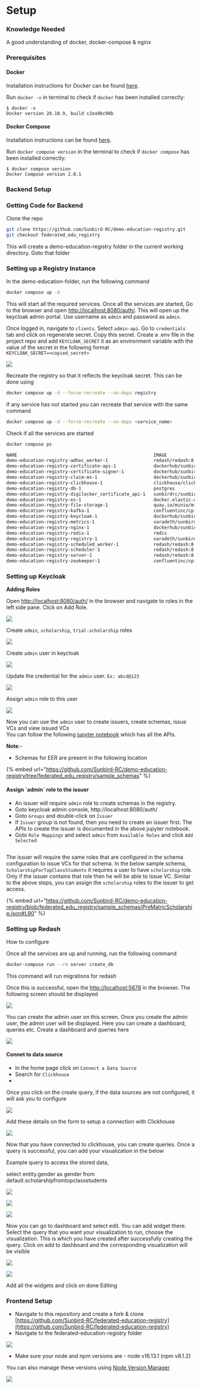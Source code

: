 # Setup

### Knowledge Needed

A good understanding of docker, docker-compose & nginx

### Prerequisites

#### Docker

Installation instructions for Docker can be found [here](https://docs.docker.com/engine/install/).

Run `docker -v` in terminal to check if `docker` has been installed correctly:

```
$ docker -v
Docker version 20.10.9, build c2ea9bc90b
```

#### Docker Compose

Installation instructions can be found [here](https://docs.docker.com/compose/install/).

Run `docker compose version` in the terminal to check if `docker compose` has been installed correctly:

```
$ docker compose version
Docker Compose version 2.0.1
```

### Backend Setup <a href="#_btcqa01b80kx" id="_btcqa01b80kx"></a>

### Getting Code for Backend <a href="#_pjvmd0ibetjy" id="_pjvmd0ibetjy"></a>

Clone the repo

```bash
git clone https://github.com/Sunbird-RC/demo-education-registry.git
git checkout federated_edu_registry
```

This will create a demo-education-registry folder in the current working directory. Goto that folder

### Setting up a Registry Instance <a href="#_5l1lkhqaq9ey" id="_5l1lkhqaq9ey"></a>

In the demo-education-folder, run the following command

```bash
docker compose up -d
```

This will start all the required services. Once all the services are started, Go to the browser and open [http://localhost:8080/auth/](http://localhost:8080/auth/). This will open up the keycloak admin portal. Use username as `admin` and password as `admin`.

Once logged in, navigate to `clients`. Select `admin-api`. Go to `credentials` tab and click on regenerate secret. Copy this secret. Create a .env file in the project repo and add `KEYCLOAK_SECRET` it as an environment variable with the value of the secret in the following format\
`KEYCLOAK_SECRET=<copied_secret>`

![](../../../.gitbook/assets/0.png)

Recreate the registry so that it reflects the keycloak secret. This can be done using&#x20;

```bash
docker compose up -d --force-recreate --no-deps registry
```

If any service has not started you can recreate that service with the same command

```bash
docker compose up -d --force-recreate --no-deps <service_name>
```

Check if all the services are started

```bash
docker compose ps
```

```bash
NAME                                                   IMAGE                                                  COMMAND                  SERVICE                      CREATED              STATUS                                 PORTS
demo-education-registry-adhoc_worker-1                 redash/redash:8.0.0.b32245                             "/app/bin/docker-ent…"   adhoc_worker                 About a minute ago   Up About a minute                      5000/tcp
demo-education-registry-certificate-api-1              dockerhub/sunbird-rc-certificate-api                   "docker-entrypoint.s…"   certificate-api              17 hours ago         Up 17 hours (healthy)                  0.0.0.0:8078->8078/tcp, :::8078->8078/tcp
demo-education-registry-certificate-signer-1           dockerhub/sunbird-rc-certificate-signer                "docker-entrypoint.s…"   certificate-signer           17 hours ago         Up 17 hours (healthy)                  0.0.0.0:8079->8079/tcp, :::8079->8079/tcp
demo-education-registry-claim-ms-1                     dockerhub/sunbird-rc-claim-ms:v0.0.13                  "java -jar /app.jar"     claim-ms                     About a minute ago   Up About a minute                      0.0.0.0:8082->8082/tcp, :::8082->8082/tcp
demo-education-registry-clickhouse-1                   clickhouse/clickhouse-server:head-alpine               "/entrypoint.sh"         clickhouse                   17 hours ago         Up 17 hours (healthy)                  8123/tcp, 9009/tcp, 0.0.0.0:9004->9000/tcp, :::9004->9000/tcp
demo-education-registry-db-1                           postgres                                               "docker-entrypoint.s…"   db                           About a minute ago   Up About a minute                      0.0.0.0:5432->5432/tcp, :::5432->5432/tcp
demo-education-registry-digilocker_certificate_api-1   sunbirdrc/sunbird-rc-digilocker-certificate-api        "/go/main"               digilocker_certificate_api   About a minute ago   Up About a minute                      8086/tcp, 0.0.0.0:8087->8087/tcp, :::8087->8087/tcp
demo-education-registry-es-1                           docker.elastic.co/elasticsearch/elasticsearch:7.10.1   "/tini -- /usr/local…"   es                           17 hours ago         Up 17 hours (healthy)                  0.0.0.0:9200->9200/tcp, :::9200->9200/tcp, 0.0.0.0:9300->9300/tcp, :::9300->9300/tcp
demo-education-registry-file-storage-1                 quay.io/minio/minio                                    "/usr/bin/docker-ent…"   file-storage                 17 hours ago         Up 17 hours (healthy)                  0.0.0.0:9003->9000/tcp, :::9003->9000/tcp, 0.0.0.0:9002->9001/tcp, :::9002->9001/tcp
demo-education-registry-kafka-1                        confluentinc/cp-kafka:latest                           "/etc/confluent/dock…"   kafka                        17 hours ago         Up 17 hours (unhealthy)                0.0.0.0:9092->9092/tcp, :::9092->9092/tcp
demo-education-registry-keycloak-1                     dockerhub/sunbird-rc-keycloak:nonce                    "/opt/jboss/tools/do…"   keycloak                     About a minute ago   Up About a minute (health: starting)   0.0.0.0:8080->8080/tcp, :::8080->8080/tcp, 0.0.0.0:9990->9990/tcp, :::9990->9990/tcp, 8443/tcp
demo-education-registry-metrics-1                      varadeth/sunbird-rc-metrics:metrics                    "/app/metrics/metric…"   metrics                      17 hours ago         Up 2 minutes                           0.0.0.0:8070->8070/tcp, :::8070->8070/tcp
demo-education-registry-nginx-1                        dockerhub/sunbird-rc-nginx                             "/docker-entrypoint.…"   nginx                        About a minute ago   Restarting (1) 26 seconds ago
demo-education-registry-redis-1                        redis                                                  "docker-entrypoint.s…"   redis                        17 hours ago         Up 17 hours                            0.0.0.0:6379->6379/tcp, :::6379->6379/tcp
demo-education-registry-registry-1                     varadeth/sunbird-rc-core:metrics                       "java -Xms1024m -Xmx…"   registry                     About a minute ago   Up About a minute                      0.0.0.0:8081->8081/tcp, :::8081->8081/tcp
demo-education-registry-scheduled_worker-1             redash/redash:8.0.0.b32245                             "/app/bin/docker-ent…"   scheduled_worker             About a minute ago   Up About a minute                      5000/tcp
demo-education-registry-scheduler-1                    redash/redash:8.0.0.b32245                             "/app/bin/docker-ent…"   scheduler                    About a minute ago   Up About a minute                      5000/tcp
demo-education-registry-server-1                       redash/redash:8.0.0.b32245                             "/app/bin/docker-ent…"   server                       About a minute ago   Up About a minute                      0.0.0.0:5678->5000/tcp, :::5678->5000/tcp
demo-education-registry-zookeeper-1                    confluentinc/cp-zookeeper:latest                       "/etc/confluent/dock…"   zookeeper                    17 hours ago         Up 17 hours                            2888/tcp, 0.0.0.0:2181->2181/tcp, :::2181->2181/tcp, 3888/tcp
```

### Setting up Keycloak <a href="#_9kf7tx8j3sxx" id="_9kf7tx8j3sxx"></a>

**Adding Roles**

Open [http://localhost:8080/auth/](http://localhost:8080/auth/) in the browser and navigate to roles in the left side pane. Click on Add Role.

![](<../../../.gitbook/assets/1 (1).png>)

Create `admin`, `scholarship`, `trial-scholarship` roles

![](../../../.gitbook/assets/2.png)

Create `admin` user in keycloak

![](../../../.gitbook/assets/3.png)

Update the credential for the `admin` user. `Ex: abcd@123`

![](<../../../.gitbook/assets/4 (1).png>)

Assign `admin` role to this user

![](../../../.gitbook/assets/5.png)

Now you can use the `admin` user to create issuers, create schemas, issue VCs and view issued VCs\
You can follow the following [jupyter notebook](https://github.com/varadeth/demo-education-registry/blob/issue\_624\_backend\_eer\_docs/issuance.ipynb) which has all the APIs.

**Note**:-

* Schemas for EER are present in the following location

{% embed url="https://github.com/Sunbird-RC/demo-education-registry/tree/federated_edu_registry/sample_schemas" %}

#### Assign \`admin\` role to the issuer

* An issuer will require `admin` role to create schemas in the registry.
* Goto keycloak admin console, http://localhost:8080/auth/
* Goto `Groups` and double-click on `Issuer`
* If `Issuer` group is not found, then you need to create an issuer first. The APIs to create the issuer is documented in the above jupyter notebook.
* Goto `Role Mappings` and select `admin` from `Available Roles` and click `Add Selected`

<figure><img src="../../../.gitbook/assets/Screenshot 2023-05-25 at 10.56.30 AM.png" alt=""><figcaption></figcaption></figure>

The issuer will require the same roles that are configured in the schema configuration to issue VCs for that schema. In the below sample schema, `ScholarshipForTopClassStudents` it requires a user to have `scholarship` role. Only if the issuer contains that role then he will be able to issue VC. Similar to the above steps, you can assign the `scholarship` roles to the issuer to get access.&#x20;

{% embed url="https://github.com/Sunbird-RC/demo-education-registry/blob/federated_edu_registry/sample_schemas/PreMatricScholarship.json#L90" %}

### Setting up Redash <a href="#_cf0y99rd0e19" id="_cf0y99rd0e19"></a>

How to configure

Once all the services are up and running, run the following command

```bash
docker-compose run --rm server create_db
```

This command will run migrations for redash

Once this is successful, open the [http://localhost:5678](http://localhost:5678) in the browser. The following screen should be displayed

![](../../../.gitbook/assets/6.png)

You can create the admin user on this screen. Once you create the admin user, the admin user will be displayed. Here you can create a dashboard, queries etc. Create a dashboard and queries here

![](../../../.gitbook/assets/7.png)

#### Connet to data source

* In the home page click on `Connect a Data Source`
* Search for `Clickhouse`
*

Once you click on the create query, if the data sources are not configured, it will ask you to configure

![](../../../.gitbook/assets/8.png)

Add these details on the form to setup a connection with Clickhouse

![](../../../.gitbook/assets/9.png)

Now that you have connected to clickhouse, you can create queries. Once a query is successful, you can add your visualization in the below

Example query to access the stored data,

select entity.gender as gender from default.scholarshipfromtopclassstudents

![](../../../.gitbook/assets/10.png)

![](../../../.gitbook/assets/11.png)

![](../../../.gitbook/assets/12.png)

Now you can go to dashboard and select edit. You can add widget there. Select the query that you want your visualization to run, choose the visualization. This is which you have created after successfully creating the query. Click on add to dashboard and the corresponding visualization will be visible

![](../../../.gitbook/assets/13.png)

![](../../../.gitbook/assets/14.png)

Add all the widgets and click on done Editing

### Frontend Setup <a href="#_lcjuuta90ki" id="_lcjuuta90ki"></a>

* Navigate to this repository and create a fork & clone [https://github.com/Sunbird-RC/federated-education-registry](https://github.com/Sunbird-RC/federated-education-registry)
* Navigate to the federated-education-registry folder

![](<../../../.gitbook/assets/unknown (2).png>)

* Make sure your node and npm versions are - node v16.13.1 (npm v8.1.2)

You can also manage these versions using [Node Version Manager](https://www.freecodecamp.org/news/node-version-manager-nvm-install-guide/)

![](<../../../.gitbook/assets/unknown (3).png>)
